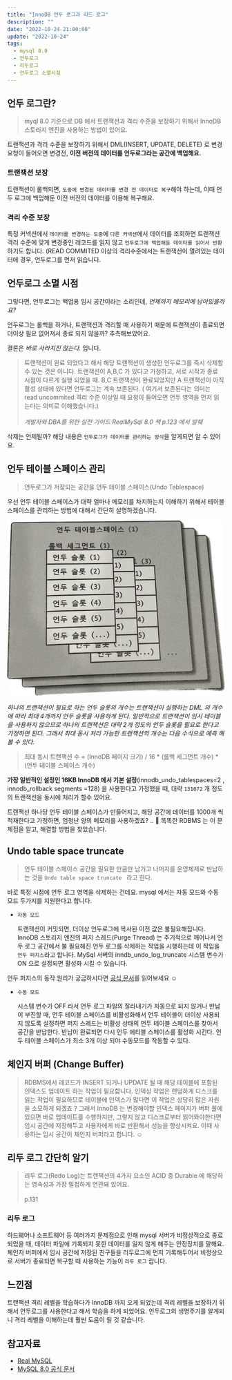 ```yaml
---
title: "InnoDB 언두 로그과 리드 로그"
description: ""
date: "2022-10-24 21:00:00"
update: "2022-10-24"
tags:
  - mysql 8.0 
  - 언두로그
  - 리두로그
  - 언두로그 소멸시점
---
```





## 언두 로그란?

> myql 8.0 기준으로 DB 에서 트랜잭션과 격리 수준을 보장하기 위해서 InnoDB 스토리지 엔진을 사용하는 방법이 있어요.


트랜잭션과 격리 수준을 보장하기 위해서 DML(INSERT, UPDATE, DELETE) 로 변경 요청이 들어오면 변경전, **이전 버전의 데이터를 언두로그라는 공간에 백업해요.**

### 트랜잭션 보장

트랜잭션이 롤백되면, `도중에 변경된 데이터를 변경 전 데이터로 복구`해야 하는데, 이때 언두 로그에 백업해둔 이전 버전의 데이터를 이용해 복구해요.

### 격리 수준 보장

특정 커넥션에서 `데이터를 변경하는 도중`에 `다른 커넥션`에서 데이터를 조회하면 트랜잭션 격리 수준에 맞게 변경중인 레코드를 읽지 않고 `언두로그에 백업해둔 데이터를 읽어서 반환` 하기도 합니다.  (READ COMMITED 이상의 격리수준에서는 트랜잭션이 열려있는 데이터에 경우, 언두로그를 먼저 읽습니다.

## 언두로그 소멸 시점

그렇다면, 언두로그는 백업용 임시 공간이라는 소리인데, *언제까지 메모리에 남아있을까요?* 

 언두로그는 롤백을 하거나, 트랜잭션과 격리할 때 사용하기 때문에 트랜잭션이 종료되면 더이상 필요 없어져서  종료 되지 않을까? 추측해보았어요.

결론은 *바로 사라지진 않는다.* 입니다. 



> 트랜잭션이 완료 되었다고 해서 해당 트랜잭션이 생성한 언두로그를 즉시 삭제할 수 있는 것은 아니다. 트랜잭션이 A,B,C 가 있다고 가정하고, 서로 시작과 종료 시점이 다르게 실행 되었을 때. B,C 트랜잭션이 완료되었지만 A 트랜잭션이 아직 활성 상태에 있다면 언두로그는 계속 보존된다. ( 여기서 보존된다는 의미는 read uncommited 격리 수준 이상일 때 요청이 들어오면 언두 영역을 먼저 읽는다는 의미로 이해했습니다.) <br><br>
*개발자와 DBA를 위한 실전 가이드 RealMySql 8.0 책 p.123 에서 발췌*


삭제는 언제될까? 해당 내용은 `언두로그가 데이터를 관리하는 방식`을 알게되면 알 수 있어요.

## 언두 테이블 스페이스 관리

> 언두로그가 저장되는 공간을 언두 테이블 스페이스(Undo Tablespace)


우선 언두 테이블 스페이스가 대략 얼마나 메모리를 차지하는지 이해하기 위해서 테이블 스페이스를 관리하는 방법에 대해서 간단히 설명하겠습니다.

![언두로그.png](./undolog.png)

*하나의 트랜잭션이 필요로 하는 언두 슬롯의 개수는 트랜잭션이 실행하는 DML 의 개수에 따라 최대 4개까지 언두 슬롯을 사용하게 된다.  일반적으로 트랜잭션이 임시 테이블을 사용하지 않으므로 하나의 트랜잭션은 대략 2개 정도의 언두 슬롯을 필요로 한다고 가정하면 된다. 그래서 최대 동시 처리 가능한 트랜잭션의 개수는 다음 수식으로 예측 해볼 수 있다.*

> 최대 동시 트랜잭션 수 = (InnoDB 페이지 크기) / 16 * (롤백 세그먼트 개수) * (언두 테이블 스페이스 개수)


**가장 일반적인 설정인 16KB InnoDB 에서 기본 설정**(innodb_undo_tablespaces=2 , innodb_rollback segments =128) 을 사용한다고 가정했을 때, 대략 `131072` 개 정도의 트랜잭션을 동시에 처리가 할수 있어요. 

 트랜잭선 하나당 언두 테이블 스페이스가 만들어지고, 해당 공간에 데이터를 1000개 씩 적재한다고 가정하면,  엄청난 양의 메모리를 사용하겠죠? .. 🥲 똑똑한 RDBMS 는 이 문제점을 알고, 해결할 방법을 찾았습니다. 

## Undo table space truncate

> 언두 테이블 스페이스 공간을 필요한 만큼만 남기고 나머지를 운영체제로 반납하는 것을 `Undo table space truncate ` 라고 한다.


바로 특정 시점에 언두 로그 영역을 삭제하는 건데요. mysql 에서는 자동 모드와 수동 모드 두가지를 지원한다고 합니다. 

- `자동 모드`
    
    트랜잭션이 커밋되면, 더이상 언두로그에 복사된 이전 값은 불필요해집니다. InnoDB 스토리지 엔진의 퍼지 스레드(Purge Thread) 는 주기적으로 깨어나서 언두 로그 공간에서 불 필요해진 언두 로그를 삭제하는 작업을 시행하는데 이 작입을 `언두 퍼지스`라고 합니다. MySql 서버의 inndb_undo_log_truncate 시스템 변수가 ON 으로 설정되면 활성화 시킬 수 있습니다.
    

언두 퍼지스의 동작 원리가 궁금하시다면 [공식 문서](https://dev.mysql.com/doc/refman/8.0/en/innodb-purge-configuration.html)를 읽어보세요 ☺️

- `수동 모드`
    
    시스템 변수가 OFF 라서 언두 로그 파일의 잘라내기가 자동으로 되지 않거나 반납이 부진할 때, 언두 테이블 스페이스를 비활성화해서 언두 테이블이 더이상 사용되지 않도록 설정하면 퍼지 스레드는 비활성 상태의 언두 테이블 스페이스를 찾아서 공간을 반납한다. 반납이 완료되면 다시 언두 에티블 스페이스를 활성화 시킨다. 언두 테이블 스페이스가 최소 3개 이상 되야 수동모드를 작동할 수 있다. 
    

## 체인지 버퍼 (Change Buffer)

> RDBMS에서 레코드가 INSERT 되거나 UPDATE 될 때 해당 테이블에 포함된 인덱스도 업데이트 하는 작업이 필요합니다. 인덱싱 작업은 랜덤하게 디스크를 읽는 작업이 필요하므로 테이블에 인덱스가 많다면 이 작업은 상당히 많은 자원을 소모하게 되겠죠 ?  그래서 InnoDB 는 변경해야할 인덱스 페이지가 버퍼 풀에 있으면 바로 업데이트를 수행하지만, 그렇지 않고 디스크로부터 읽어와야한다면 임시 공간에 저장해두고 사용자에게 바로 반환해서 성능을 향상시켜요. 이때 사용하는 임시 공간이 체인지 버퍼라고 합니다. ☺️


## 리두 로그 간단히 알기

> 리두 로그(Redo Log)는 트랜잭션의 4가지 요소인 ACID 중 Durable 에 해당하는 영속성과 가장 밀접하게 연관돼 있어요. <br><br> p.131

### 리두 로그

하드웨어나 소프트웨어 등 여러가지 문제점으로 인해 mysql 서버가 비정상적으로 종료 되었을 때, 데이터 파일에 기록되지 못한 데이터를 잃지 않게 해주는 안정장치를 말해요. 체인지 버퍼에서 임시 공간에 저장된 친구들을 리두로그에 먼저 기록해두어서 비정상으로 서버가 종료되면 복구할 때 사용하는 기능이 `리두 로그` 랍니다. 

## 느낀점

트랜잭션 격리 레벨을 학습하다가 InnoDB 까지 오게 되었는데 격리 레벨을 보장하기 위해서 언두로그를 사용한다고 해서 학습을 하게 되었어요. 언두로그의 생명주기를 알게되니 격리 레벨을 이해하는데 훨씬 도움이 될 것 같습니다. 

## 참고자료

- [Real MySQL](http://www.yes24.com/Product/Goods/6960931)
- [MySQL 8.0 공식 문서](https://dev.mysql.com/doc/refman/8.0/en/innodb-purge-configuration.html)